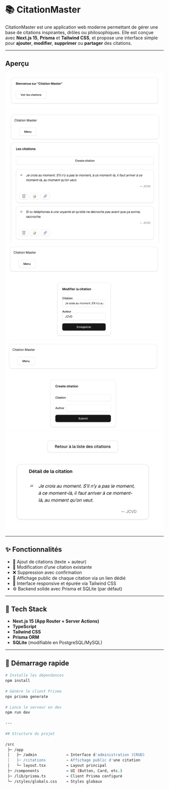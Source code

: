 # 📚 CitationMaster

CitationMaster est une application web moderne permettant de gérer une base de citations inspirantes, drôles ou philosophiques. Elle est conçue avec **Next.js 15**, **Prisma** et **Tailwind CSS**, et propose une interface simple pour **ajouter**, **modifier**, **supprimer** ou **partager** des citations.

---

## Aperçu

![Aperçu 1 de l'application](public/Site_img1.png)
![Aperçu 2 de l'application](public/Site_img2.png)
![Aperçu 3 de l'application](public/Site_img3.png)
![Aperçu 4 de l'application](public/Site_img4.png)
![Aperçu 5 de l'application](public/Site_img5.png)

---

## ✨ Fonctionnalités

- 📝 Ajout de citations (texte + auteur)
- 🔄 Modification d’une citation existante
- ❌ Suppression avec confirmation
- 🔗 Affichage public de chaque citation via un lien dédié
- 💅 Interface responsive et épurée via Tailwind CSS
- ⚙️ Backend solide avec Prisma et SQLite (par défaut)

---

## 🧱 Tech Stack

- **Next.js 15 (App Router + Server Actions)**
- **TypeScript**
- **Tailwind CSS**
- **Prisma ORM**
- **SQLite** (modifiable en PostgreSQL/MySQL)

---

## 🚀 Démarrage rapide

```bash
# Installe les dépendances
npm install

# Génère le client Prisma
npx prisma generate

# Lance le serveur en dev
npm run dev

---

## Structure du projet

/src
 ├─ /app
 │   ├─ /admin             → Interface d'administration (CRUD)
 │   ├─ /citations         → Affichage public d'une citation
 │   └─ layout.tsx         → Layout principal
 ├─ /components            → UI (Button, Card, etc.)
 ├─ /lib/prisma.ts         → Client Prisma configuré
 └─ /styles/globals.css    → Styles globaux